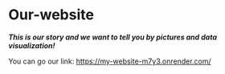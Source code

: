 # Our-website

***This is our story and we want to tell you by pictures and data visualization!***

You can go our link: https://my-website-m7y3.onrender.com/
